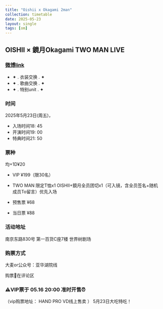 ```yaml
---
title: "Oishii x Okagami 2man"
collection: timetable
date: 2025-05-23
layout: single
tags: [om]
---
```


## OISHII × 鏡月Okagami TWO MAN LIVE

### [微博link](https://weibo.com/7925435338/Ps6rx8SNJ?pagetype=profilefeed)

- ✦ . 衣装交换 . ✦
- ✦ . 歌曲交换 . ✦
- ✦ . 特别unit  . ✦

### 时间
2025年5月23日(周五)，
- 入场时间18: 45 
- 开演时间19: 00
- 特典时间21: 50

### 票种
均+1D¥20
- VIP ¥199（限30名）
- TWO MAN 限定T恤x1 OISHII+鏡月全员团切x1（可入镜，含全员签名+随机成员To留言）优先入场

- 预售票 ¥68

- 当日票 ¥88

### 活动地址

南京东路830号 第一百货C座7楼 世界树剧场

### 购票方式
大麦or公众号：亚华湖院线

购票🔗在评论区

### ⚠️VIP票于 05.16 20:00 准时开售⏰
（vip购票地址： HAND PRO VD线上售卖 ）
5月23日大吃特吃！